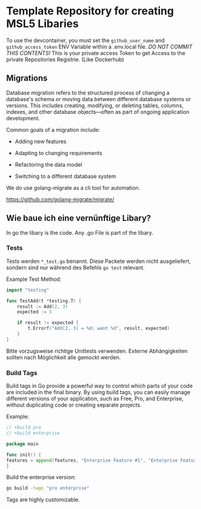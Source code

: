 # Template Repository for creating MSL5 Libaries

To use the devcontainer, you must set the `github_user_name` and `github_access_token` ENV Variable within a .env.local file. *DO NOT COMMIT THIS CONTENTS!* This is your private access Token to get Access to the private Repositories Registrie. (Like Dockerhub)

## Migrations

Database migration refers to the structured process of changing a database's schema or moving data between different database systems or versions. This includes creating, modifying, or deleting tables, columns, indexes, and other database objects—often as part of ongoing application development.

Common goals of a migration include:

- Adding new features

- Adapting to changing requirements

- Refactoring the data model

- Switching to a different database system

We do use golang-migrate as a cli tool for automation. 

https://github.com/golang-migrate/migrate/

## Wie baue ich eine vernünftige Libary? 

In go the libary is the code. Any .go File is part of the libary.

### Tests

Tests werden `*_test.go` benannt. Diese Packete werden nicht ausgeliefert, sondern sind nur während des Befehls `go test` relevant.

Example Test Method: 
```go
import "testing"

func TestAdd(t *testing.T) {
    result := Add(2, 3)
    expected := 5

    if result != expected {
        t.Errorf("Add(2, 3) = %d; want %d", result, expected)
    }
}
```

Bitte vorzugsweise richtige Unittests verwenden. Externe Abhängigkeiten sollten nach Möglichkeit alle gemockt werden. 

### Build Tags

Build tags in Go provide a powerful way to control which parts of your code are included in the final binary. By using build tags, you can easily manage different versions of your application, such as Free, Pro, and Enterprise, without duplicating code or creating separate projects.

Example: 
```go
// +build pro
// +build enterprise

package main

func init() {
features = append(features, "Enterprise Feature #1", "Enterprise Feature #2")
}
```

Build the enterprise version: 

```sh
go build -tags "pro enterprise"
```

Tags are highly customizable.
